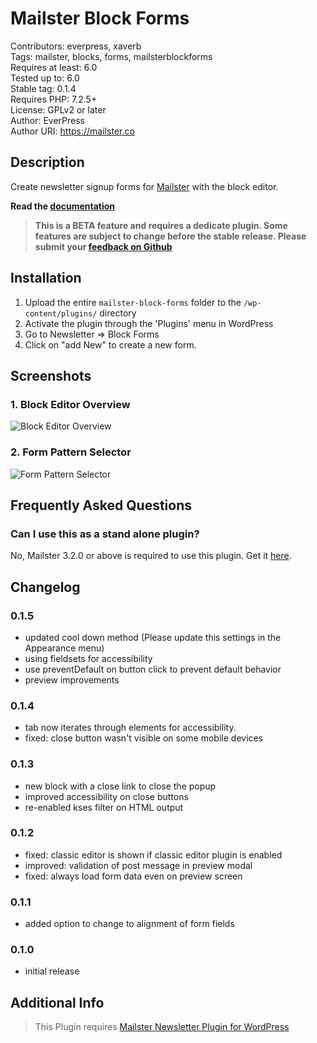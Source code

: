 # Mailster Block Forms

Contributors: everpress, xaverb  
Tags: mailster, blocks, forms, mailsterblockforms  
Requires at least: 6.0  
Tested up to: 6.0  
Stable tag: 0.1.4  
Requires PHP: 7.2.5+  
License: GPLv2 or later  
Author: EverPress  
Author URI: https://mailster.co

## Description

Create newsletter signup forms for [Mailster](https://mailster.co/?utm_campaign=wporg&utm_source=Mailster+Block+Forms&utm_medium=readme) with the block editor.

**Read the [documentation](https://docs.mailster.co/#/block-forms-overview)**

> **This is a BETA feature and requires a dedicate plugin. Some features are subject to change before the stable release. Please submit your [feedback on Github](https://github.com/everpress-co/mailster-block-forms/issues)**

## Installation

1. Upload the entire `mailster-block-forms` folder to the `/wp-content/plugins/` directory
2. Activate the plugin through the 'Plugins' menu in WordPress
3. Go to Newsletter => Block Forms
4. Click on "add New" to create a new form.

## Screenshots

### 1. Block Editor Overview

![Block Editor Overview](https://ps.w.org/mailster-block-forms/assets/screenshot-1.png)

### 2. Form Pattern Selector

![Form Pattern Selector](https://ps.w.org/mailster-block-forms/assets/screenshot-2.png)

## Frequently Asked Questions

### Can I use this as a stand alone plugin?

No, Mailster 3.2.0 or above is required to use this plugin. Get it [here](https://mailster.co/?utm_campaign=wporg&utm_source=Mailster+Block+Forms&utm_medium=readme).

## Changelog

### 0.1.5

-   updated cool down method (Please update this settings in the Appearance menu)
-   using fieldsets for accessibility
-   use preventDefault on button click to prevent default behavior
-   preview improvements

### 0.1.4

-   tab now iterates through elements for accessibility.
-   fixed: close button wasn't visible on some mobile devices

### 0.1.3

-   new block with a close link to close the popup
-   improved accessibility on close buttons
-   re-enabled kses filter on HTML output

### 0.1.2

-   fixed: classic editor is shown if classic editor plugin is enabled
-   improved: validation of post message in preview modal
-   fixed: always load form data even on preview screen

### 0.1.1

-   added option to change to alignment of form fields

### 0.1.0

-   initial release

## Additional Info

> This Plugin requires [Mailster Newsletter Plugin for WordPress](https://mailster.co/?utm_campaign=wporg&utm_source=Mailster+Block+Forms&utm_medium=readme)
